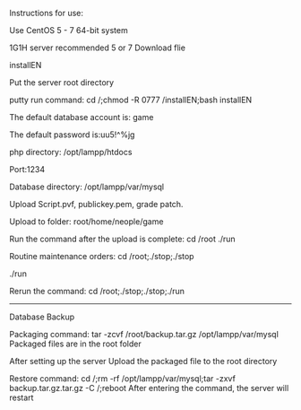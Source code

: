 Instructions for use:

Use CentOS 5 - 7  64-bit system

1G1H server recommended 5  or 7 
Download flie

installEN

Put the server root directory

putty run command:
cd /;chmod -R 0777 /installEN;bash installEN

The default database account is: game

The default password is:uu5!^%jg


php directory: /opt/lampp/htdocs  

Port:1234

Database directory: /opt/lampp/var/mysql

Upload Script.pvf, publickey.pem, grade patch.

Upload to folder: root/home/neople/game

Run the command after the upload is complete:
cd /root
./run


Routine maintenance orders:
cd /root;./stop;./stop

./run

Rerun the command:
cd /root;./stop;./stop;./run

-------------------------------------------------------

Database Backup

Packaging command:
tar -zcvf /root/backup.tar.gz /opt/lampp/var/mysql
Packaged files are in the root folder


After setting up the server
Upload the packaged file to the <root> root directory

Restore command:
cd /;rm -rf /opt/lampp/var/mysql;tar -zxvf backup.tar.gz.tar.gz -C /;reboot
After entering the command, the server will restart
